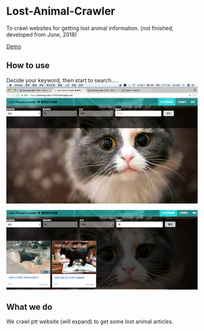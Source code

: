 # Lost-Animal-Crawler
To crawl websites for getting lost animal information. (not finished, developed from June, 2018)

[Demo](https://blooming-lake-11123.herokuapp.com/)

## How to use

Decide your keyword, then start to search.....
![alt text](https://github.com/cutejaneii/Lost-Animal-Crawler/blob/master/img1.png)

![alt text](https://github.com/cutejaneii/Lost-Animal-Crawler/blob/master/img2.png)


## What we do
We crawl ptt website (will expand) to get some lost animal articles.
